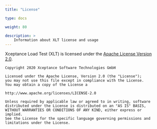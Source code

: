 ```yaml
---
title: "License"

type: docs

weight: 80

description: >
    Information about XLT license and usage
---
```


Xceptance Load Test (XLT) is licensed under the [Apache License Version 2.0](https://www.apache.org/licenses/LICENSE-2.0).

```
Copyright 2020 Xceptance Software Technologies GmbH

Licensed under the Apache License, Version 2.0 (the "License");
you may not use this file except in compliance with the License.
You may obtain a copy of the License a

http://www.apache.org/licenses/LICENSE-2.0

Unless required by applicable law or agreed to in writing, software
distributed under the License is distributed on an "AS IS" BASIS,
WITHOUT WARRANTIES OR CONDITIONS OF ANY KIND, either express or implied.
See the License for the specific language governing permissions and
limitations under the License.
```